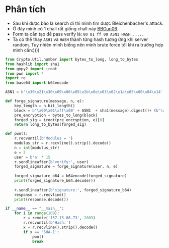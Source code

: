 # Phân tích
- Sau khi được bảo là search đi thì mình tìm được Bleichenbacher's attack.
- Ở đây mình có 1 chall rất giống chall này [BBGun06](https://www.hackthebox.com/blog/business-ctf-2022-write-up-bbgun06). 
- Form ta cần tạo để pass verify là: `00 01 ff 00 ASN1 HASH .....`
- Ta có thể thay `ASH1` và `HASH` thành từng hash tương ứng khi server random. Tuy nhiên mình biếng nên mình brute force tới khi ra trường hợp mình cần:))))
```python
from Crypto.Util.number import bytes_to_long, long_to_bytes
from hashlib import sha1
from gmpy2 import iroot
from pwn import *
import re
from base64 import b64encode

ASN1 = b'\x30\x21\x30\x09\x06\x05\x2b\x0e\x03\x02\x1a\x05\x00\x04\x14'

def forge_signature(message, n, e):
    key_length = n.bit_length()
    block = b'\x00\x01\xff\x00' + ASN1  + sha1(message).digest()+ (b'\xff' * (key_length // 8 - len(ASN1) - len(sha1(message).digest()) - 4))  
    pre_encryption = bytes_to_long(block)
    forged_sig = iroot(pre_encryption, e)[0]    
    return long_to_bytes(forged_sig)

def pwn():
    r.recvuntil(b'Modulus = ')
    modulus_str = r.recvline().strip().decode()
    n = int(modulus_str)
    e = 3
    user = b'a' * 15
    r.sendlineafter(b'verify:', user)
    forged_signature = forge_signature(user, n, e)
    
    forged_signature_b64 = b64encode(forged_signature)
    print(forged_signature_b64.decode())
    
    r.sendlineafter(b'signature:', forged_signature_b64)
    response = r.recvline()
    print(response.decode())

if __name__ == "__main__":
    for i in range(100):
        r = remote('157.15.86.73', 2003)
        r.recvuntil(b'Hash:')
        x = r.recvline().strip().decode()
        if x == 'SHA-1':
            pwn()
            break

```
